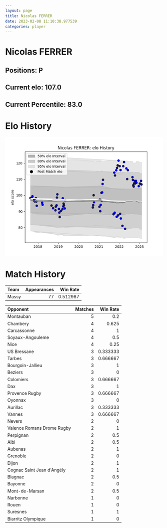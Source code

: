 ```yaml
---  
layout: page  
title: Nicolas FERRER  
date: 2023-02-08 11:10:38.977539  
categories: player  
---
```

# Nicolas FERRER

## Positions: P

## Current elo: 107.0

## Current Percentile: 83.0

# Elo History


![elo history](history_NicolasFERRER.png)
# Match History


| Team   |   Appearances |   Win Rate |
|:-------|--------------:|-----------:|
| Massy  |            77 |   0.512987 |

| Opponent                   |   Matches |   Win Rate |
|:---------------------------|----------:|-----------:|
| Montauban                  |         5 |   0.2      |
| Chambery                   |         4 |   0.625    |
| Carcassonne                |         4 |   1        |
| Soyaux-Angouleme           |         4 |   0.5      |
| Nice                       |         4 |   0.25     |
| US Bressane                |         3 |   0.333333 |
| Tarbes                     |         3 |   0.666667 |
| Bourgoin-Jallieu           |         3 |   1        |
| Beziers                    |         3 |   0        |
| Colomiers                  |         3 |   0.666667 |
| Dax                        |         3 |   1        |
| Provence Rugby             |         3 |   0.666667 |
| Oyonnax                    |         3 |   0        |
| Aurillac                   |         3 |   0.333333 |
| Vannes                     |         3 |   0.666667 |
| Nevers                     |         2 |   0        |
| Valence Romans Drome Rugby |         2 |   1        |
| Perpignan                  |         2 |   0.5      |
| Albi                       |         2 |   0.5      |
| Aubenas                    |         2 |   1        |
| Grenoble                   |         2 |   0        |
| Dijon                      |         2 |   1        |
| Cognac Saint Jean d'Angély |         2 |   1        |
| Blagnac                    |         2 |   0.5      |
| Bayonne                    |         2 |   0        |
| Mont-de-Marsan             |         2 |   0.5      |
| Narbonne                   |         1 |   0        |
| Rouen                      |         1 |   0        |
| Suresnes                   |         1 |   1        |
| Biarritz Olympique         |         1 |   0        |